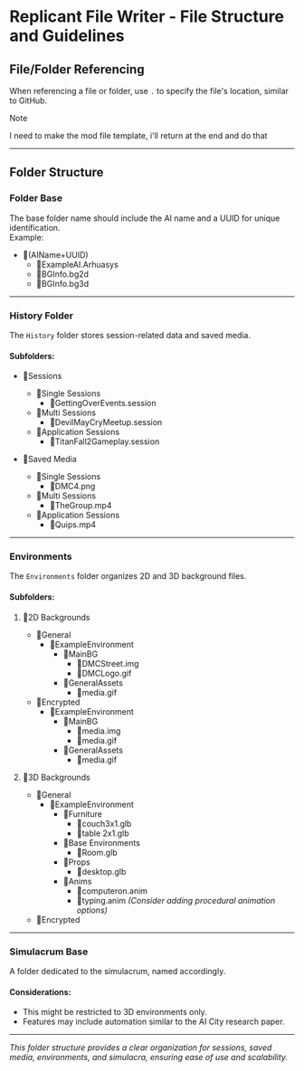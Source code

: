 # Replicant File Writer - File Structure and Guidelines

## File/Folder Referencing
When referencing a file or folder, use `.` to specify the file's location, similar to GitHub.

> [!NOTE]  
> I need to make the mod file template, i'll return at the end and do that

---

## Folder Structure

### Folder Base
The base folder name should include the AI name and a UUID for unique identification.  
Example:
- 📁(AIName+UUID)  
  - 📄ExampleAI.Arhuasys  
  - 📄BGInfo.bg2d  
  - 📄BGInfo.bg3d  

---

### History Folder
The `History` folder stores session-related data and saved media.

#### Subfolders:
- 📁Sessions  
  - 📁Single Sessions  
    - 📄GettingOverEvents.session  
  - 📁Multi Sessions  
    - 📄DevilMayCryMeetup.session  
  - 📁Application Sessions  
    - 📄TitanFall2Gameplay.session  

- 📁Saved Media  
  - 📁Single Sessions  
    - 📄DMC4.png  
  - 📁Multi Sessions  
    - 📄TheGroup.mp4  
  - 📁Application Sessions  
    - 📄Quips.mp4  

---

### Environments
The `Environments` folder organizes 2D and 3D background files.

#### Subfolders:
1. 📁2D Backgrounds  
   - 📁General  
     - 📁ExampleEnvironment  
       - 📁MainBG  
         - 📄DMCStreet.img  
         - 📄DMCLogo.gif  
       - 📁GeneralAssets  
         - 📄media.gif  
   - 📁Encrypted  
     - 📁ExampleEnvironment  
       - 📁MainBG  
         - 📄media.img  
         - 📄media.gif  
       - 📁GeneralAssets  
         - 📄media.gif  

2. 📁3D Backgrounds  
   - 📁General  
     - 📁ExampleEnvironment  
       - 📁Furniture  
         - 📄couch3x1.glb  
         - 📄table 2x1.glb  
       - 📁Base Environments  
         - 📄Room.glb  
       - 📁Props  
         - 📄desktop.glb  
       - 📁Anims  
         - 📄computeron.anim  
         - 📄typing.anim *(Consider adding procedural animation options)*  
   - 📁Encrypted  

---

### Simulacrum Base
A folder dedicated to the simulacrum, named accordingly.

#### Considerations:
- This might be restricted to 3D environments only.  
- Features may include automation similar to the AI City research paper.

---

*This folder structure provides a clear organization for sessions, saved media, environments, and simulacra, ensuring ease of use and scalability.* 
